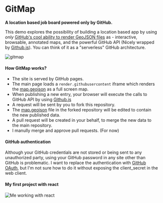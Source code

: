 # GitMap
**A location based job board powered only by GitHub.**

This demo explores the possibility of building a location based app by using *only* [GitHub's cool ability to render GeoJSON files](https://help.github.com/articles/mapping-geojson-files-on-github/) as - interactive, browsable, annotated maps, and the powerful GitHub API (Nicely wrapped by [Github.js](https://github.com/michael/github)). You can think of it as a "serverless" GitHub architecture.

![gitmap](https://cloud.githubusercontent.com/assets/5776439/12868306/39998b0e-cd0c-11e5-9e0f-77670fed4eeb.png)

#### How GitMap works?
- The site is served by GitHub pages.
- The main page loads a `render.githubusercontent` iframe which renders the [map.geojson](map.geojson) as a full screen map.
- When publishing a new entry, your browser will execute the calls to GitHub API by using [Github.js](https://github.com/michael/github)
- A request will be sent by you to fork this repository.
- The [map.geojson](map.geojson) file in the forked repository will be edited to contain the new published data.
- A pull request will be created in your behalf, to merge the new data to the main repository.
- I manully merge and approve pull requests. (For now)

#### GitHub authentication 
Although your GitHub credentials are not stored or being sent to any unauthorized party, using your GitHub password in any site other than GitHub is problematic. I want to replace the authentication with [GitHub OAuth](https://developer.github.com/v3/oauth/), but I'm not sure how to do it without exposing the client_secret in the web client. 

#### My first project with react
![Me working with react](http://i1.kym-cdn.com/photos/images/original/000/234/765/b7e.jpg)

